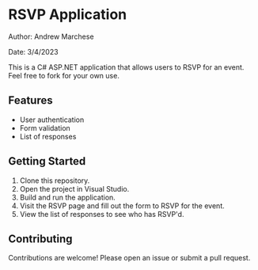 <!DOCTYPE html>
<html>
<head>
	
</head>
<body>
	<h1>RSVP Application</h1>
  <p>Author: Andrew Marchese</p>
  <p>Date: 3/4/2023</p>
	<p>This is a C# ASP.NET application that allows users to RSVP for an event. Feel free to fork for your own use.</p>
	<h2>Features</h2>
	<ul>
		<li>User authentication</li>
		<li>Form validation</li>
		<li>List of responses</li>
	</ul>
	<h2>Getting Started</h2>
	<ol>
		<li>Clone this repository.</li>
		<li>Open the project in Visual Studio.</li>
		<li>Build and run the application.</li>
		<li>Visit the RSVP page and fill out the form to RSVP for the event.</li>
		<li>View the list of responses to see who has RSVP'd.</li>
	</ol>
	<h2>Contributing</h2>
	<p>Contributions are welcome! Please open an issue or submit a pull request.</p>
</body>
</html>
